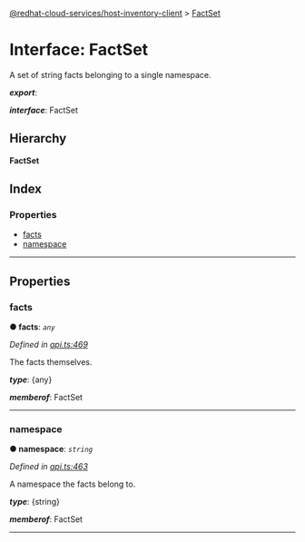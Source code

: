 [@redhat-cloud-services/host-inventory-client](../README.md) > [FactSet](../interfaces/factset.md)

# Interface: FactSet

A set of string facts belonging to a single namespace.

*__export__*: 

*__interface__*: FactSet

## Hierarchy

**FactSet**

## Index

### Properties

* [facts](factset.md#facts)
* [namespace](factset.md#namespace)

---

## Properties

<a id="facts"></a>

###  facts

**● facts**: *`any`*

*Defined in [api.ts:469](https://github.com/RedHatInsights/javascript-clients/blob/master/packages/host-inventory/api.ts#L469)*

The facts themselves.

*__type__*: {any}

*__memberof__*: FactSet

___
<a id="namespace"></a>

###  namespace

**● namespace**: *`string`*

*Defined in [api.ts:463](https://github.com/RedHatInsights/javascript-clients/blob/master/packages/host-inventory/api.ts#L463)*

A namespace the facts belong to.

*__type__*: {string}

*__memberof__*: FactSet

___

